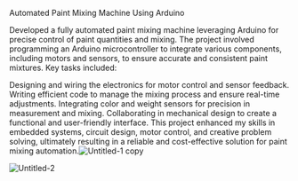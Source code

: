 Automated Paint Mixing Machine Using Arduino

Developed a fully automated paint mixing machine leveraging Arduino for precise control of paint quantities and mixing. The project involved programming an Arduino microcontroller to integrate various components, including motors and sensors, to ensure accurate and consistent paint mixtures. Key tasks included:

Designing and wiring the electronics for motor control and sensor feedback.
Writing efficient code to manage the mixing process and ensure real-time adjustments.
Integrating color and weight sensors for precision in measurement and mixing.
Collaborating in mechanical design to create a functional and user-friendly interface.
This project enhanced my skills in embedded systems, circuit design, motor control, and creative problem solving, ultimately resulting in a reliable and cost-effective solution for paint mixing automation.![Untitled-1 copy](https://github.com/user-attachments/assets/8bf16569-56d1-421f-92c9-92cbcb0c1ea9)

![Untitled-2](https://github.com/user-attachments/assets/8fa9cd2c-8c01-402b-872e-f7f11f90f758)
